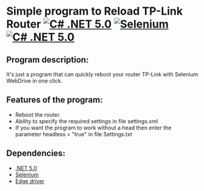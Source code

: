 # Simple program to Reload TP-Link Router [![C# .NET 5.0](https://img.shields.io/badge/C%23-.NET%205.0-blueviolet)](https://dotnet.microsoft.com/en-us/download/dotnet/5.0) [![Selenium](https://img.shields.io/badge/C%23-Selenium-brightgreen)](https://www.selenium.dev/) [![C# .NET 5.0](https://img.shields.io/badge/Edge-Edge%20Driver-blue)](https://developer.microsoft.com/en-us/microsoft-edge/tools/webdriver/)
## Program description:
It's just a program that can quickly reboot your router TP-Link with Selenium WebDrive in one click.
## Features of the program:
   - Reboot the router.
   - Ability to specify the required settings in file settings.xml
   - If you want the program to work without a head then enter the parameter headless = "true" in file Settings.txt
## Dependencies:
* [.NET 5.0](https://dotnet.microsoft.com/en-us/download/dotnet/5.0)
* [Selenium](https://www.selenium.dev/)
* [Edge driver](https://developer.microsoft.com/en-us/microsoft-edge/tools/webdriver/)
